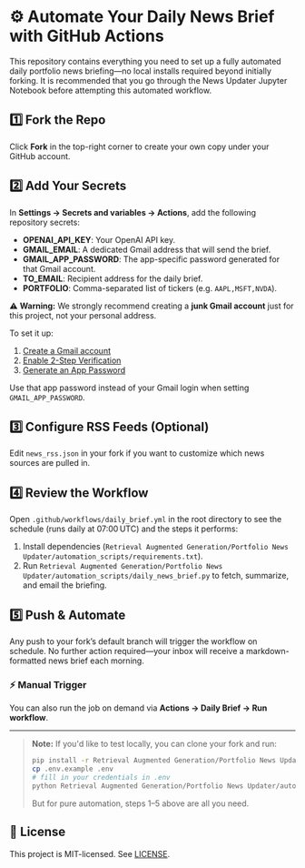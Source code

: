 # ⚙️ Automate Your Daily News Brief with GitHub Actions

This repository contains everything you need to set up a fully automated daily portfolio news briefing—no local installs required beyond initially forking. It is recommended that you go through the News Updater Jupyter Notebook before attempting this automated workflow.

## 1️⃣ Fork the Repo

Click **Fork** in the top-right corner to create your own copy under your GitHub account.

## 2️⃣ Add Your Secrets

In **Settings → Secrets and variables → Actions**, add the following repository secrets:

* **OPENAI_API_KEY**: Your OpenAI API key.
* **GMAIL_EMAIL**: A dedicated Gmail address that will send the brief.
* **GMAIL_APP_PASSWORD**: The app-specific password generated for that Gmail account.
* **TO_EMAIL**: Recipient address for the daily brief.
* **PORTFOLIO**: Comma-separated list of tickers (e.g. `AAPL,MSFT,NVDA`).

⚠️ **Warning:** We strongly recommend creating a **junk Gmail account** just for this project, not your personal address.

To set it up:
1. [Create a Gmail account](https://accounts.google.com/signup)
2. [Enable 2-Step Verification](https://myaccount.google.com/security)
3. [Generate an App Password](https://myaccount.google.com/apppasswords)

Use that app password instead of your Gmail login when setting `GMAIL_APP_PASSWORD`.

## 3️⃣ Configure RSS Feeds (Optional)

Edit `news_rss.json` in your fork if you want to customize which news sources are pulled in.

## 4️⃣ Review the Workflow

Open `.github/workflows/daily_brief.yml` in the root directory to see the schedule (runs daily at 07:00 UTC) and the steps it performs:

1. Install dependencies (`Retrieval Augmented Generation/Portfolio News Updater/automation_scripts/requirements.txt`).
2. Run `Retrieval Augmented Generation/Portfolio News Updater/automation_scripts/daily_news_brief.py` to fetch, summarize, and email the briefing.

## 5️⃣ Push & Automate

Any push to your fork’s default branch will trigger the workflow on schedule. No further action required—your inbox will receive a markdown-formatted news brief each morning.

### ⚡ Manual Trigger

You can also run the job on demand via **Actions → Daily Brief → Run workflow**.

---

> **Note:** If you'd like to test locally, you can clone your fork and run:
>
> ```bash
> pip install -r Retrieval Augmented Generation/Portfolio News Updater/automation_scripts/requirements.txt
> cp .env.example .env
> # fill in your credentials in .env
> python Retrieval Augmented Generation/Portfolio News Updater/automation_scripts/daily_news_brief.py
> ```
>
> But for pure automation, steps 1–5 above are all you need.

## 📝 License

This project is MIT-licensed. See [LICENSE](LICENSE).